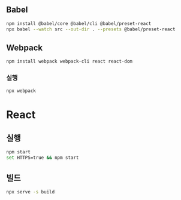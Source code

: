 ## Babel

```bash
npm install @babel/core @babel/cli @babel/preset-react
npx babel --watch src --out-dir . --presets @babel/preset-react
```

## Webpack

```bash
npm install webpack webpack-cli react react-dom
```

### 실행

```bash
npx webpack
```

# React

## 실행

```bash
npm start
set HTTPS=true && npm start
```

## 빌드

```bash
npx serve -s build
```
